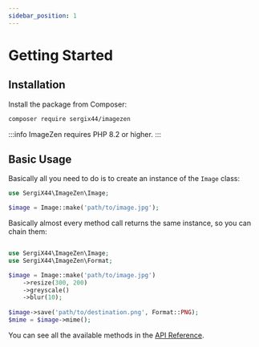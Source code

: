 ```yaml
---
sidebar_position: 1
---
```


# Getting Started

## Installation

Install the package from Composer:

```bash
composer require sergix44/imagezen
```

:::info
ImageZen requires PHP 8.2 or higher.
:::

## Basic Usage

Basically all you need to do is to create an instance of the `Image` class:

```php
use SergiX44\ImageZen\Image;

$image = Image::make('path/to/image.jpg');
```

Basically almost every method call returns the same instance, so you can chain them:

```php

use SergiX44\ImageZen\Image;
use SergiX44\ImageZen\Format;

$image = Image::make('path/to/image.jpg')
    ->resize(300, 200)
    ->greyscale()
    ->blur(10);
    
$image->save('path/to/destination.png', Format::PNG);
$mime = $image->mime();
```

You can see all the available methods in the [API Reference](/docs/category/available-methods).

